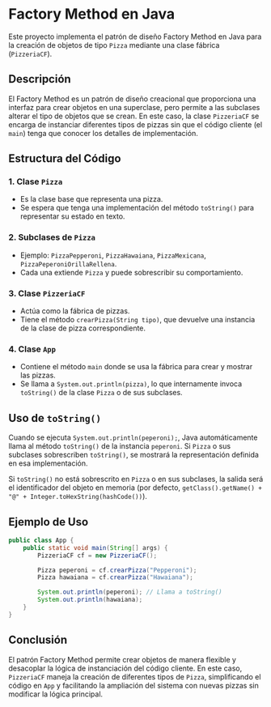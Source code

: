 # Factory Method en Java

Este proyecto implementa el patrón de diseño Factory Method en Java para la creación de objetos de tipo `Pizza` mediante una clase fábrica (`PizzeriaCF`).

## Descripción

El Factory Method es un patrón de diseño creacional que proporciona una interfaz para crear objetos en una superclase, pero permite a las subclases alterar el tipo de objetos que se crean. En este caso, la clase `PizzeriaCF` se encarga de instanciar diferentes tipos de pizzas sin que el código cliente (el `main`) tenga que conocer los detalles de implementación.

## Estructura del Código

### 1. **Clase `Pizza`**
   - Es la clase base que representa una pizza.
   - Se espera que tenga una implementación del método `toString()` para representar su estado en texto.

### 2. **Subclases de `Pizza`**
   - Ejemplo: `PizzaPepperoni`, `PizzaHawaiana`, `PizzaMexicana`, `PizzaPeperoniOrillaRellena`.
   - Cada una extiende `Pizza` y puede sobrescribir su comportamiento.

### 3. **Clase `PizzeriaCF`**
   - Actúa como la fábrica de pizzas.
   - Tiene el método `crearPizza(String tipo)`, que devuelve una instancia de la clase de pizza correspondiente.

### 4. **Clase `App`**
   - Contiene el método `main` donde se usa la fábrica para crear y mostrar las pizzas.
   - Se llama a `System.out.println(pizza)`, lo que internamente invoca `toString()` de la clase `Pizza` o de sus subclases.

## Uso de `toString()`

Cuando se ejecuta `System.out.println(peperoni);`, Java automáticamente llama al método `toString()` de la instancia `peperoni`. Si `Pizza` o sus subclases sobrescriben `toString()`, se mostrará la representación definida en esa implementación.

Si `toString()` no está sobrescrito en `Pizza` o en sus subclases, la salida será el identificador del objeto en memoria (por defecto, `getClass().getName() + "@" + Integer.toHexString(hashCode())`).

## Ejemplo de Uso
```java
public class App {
    public static void main(String[] args) {
        PizzeriaCF cf = new PizzeriaCF();

        Pizza peperoni = cf.crearPizza("Pepperoni");
        Pizza hawaiana = cf.crearPizza("Hawaiana");

        System.out.println(peperoni); // Llama a toString()
        System.out.println(hawaiana);
    }
}
```

## Conclusión
El patrón Factory Method permite crear objetos de manera flexible y desacoplar la lógica de instanciación del código cliente. En este caso, `PizzeriaCF` maneja la creación de diferentes tipos de `Pizza`, simplificando el código en `App` y facilitando la ampliación del sistema con nuevas pizzas sin modificar la lógica principal.


